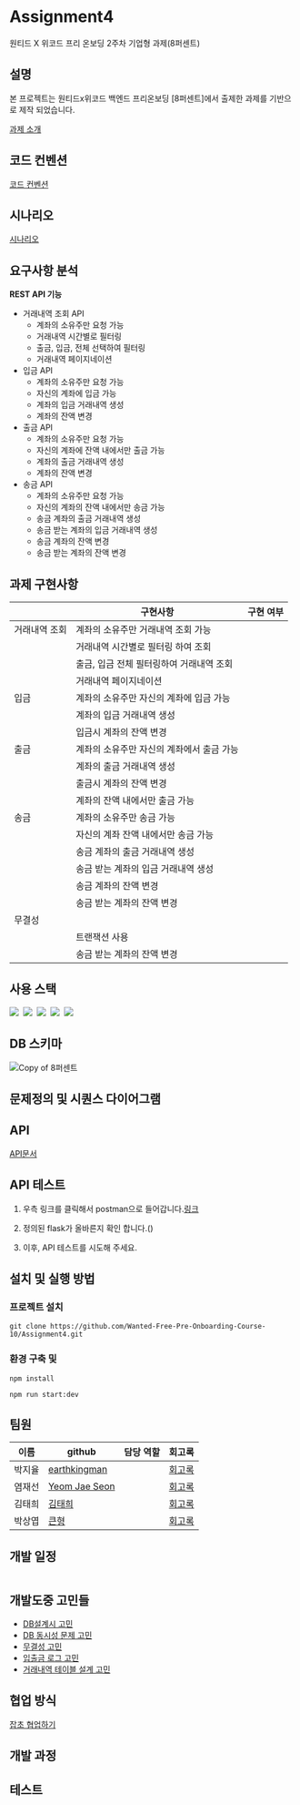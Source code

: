 # Assignment4
원티드 X 위코드 프리 온보딩 2주차 기업형 과제(8퍼센트)

## 설명

본 프로젝트는 원티드x위코드 백엔드 프리온보딩  [8퍼센트]에서 출제한 과제를 기반으로 제작 되었습니다.

[과제 소개](https://www.notion.so/wecode/8-75d7f2d760ce4382a4fb6366bdb4f139)

## 코드 컨벤션
[코드 컨벤션](https://github.com/Wanted-Free-Pre-Onboarding-Course-10/Assignment4/wiki/%EC%BD%94%EB%93%9C%EC%BB%A8%EB%B2%A4%EC%85%98)

## 시나리오
[시나리오](https://github.com/Wanted-Free-Pre-Onboarding-Course-10/Assignment4/wiki/%EC%8B%9C%EB%82%98%EB%A6%AC%EC%98%A4)

## 요구사항 분석
**REST API 기능**
- 거래내역 조회 API
  - 계좌의 소유주만 요청 가능 
  - 거래내역 시간별로 필터링
  - 출금, 입금, 전체 선택하여 필터링
  - 거래내역 페이지네이션
- 입금 API
  - 계좌의 소유주만 요청 가능
  - 자신의 계좌에 입금 가능
  - 계좌의 입금 거래내역 생성
  - 계좌의 잔액 변경
- 출금 API
  - 계좌의 소유주만 요청 가능
  - 자신의 계좌에 잔액 내에서만 출금 가능
  - 계좌의 출금 거래내역 생성
  - 계좌의 잔액 변경
- 송금 API
  - 계좌의 소유주만 요청 가능
  - 자신의 계좌의 잔액 내에서만 송금 가능
  - 송금 계좌의 출금 거래내역 생성
  - 송금 받는 계좌의 입금 거래내역 생성
  - 송금 계좌의 잔액 변경
  - 송금 받는 계좌의 잔액 변경


## 과제 구현사항


|| 구현사항  | 구현 여부                                          |
|---| ------ | ----------------------------------------------- |
|거래내역 조회|  계좌의 소유주만 거래내역 조회 가능| | 
||거래내역 시간별로 필터링 하여 조회| |
||출금, 입금 전체 필터링하여 거래내역 조회|  | 
||거래내역 페이지네이션|  | 
|입금|계좌의 소유주만 자신의 계좌에 입금 가능 |  | 
||계좌의 입금 거래내역 생성|  | 
||입금시 계좌의 잔액 변경|  | 
|출금|계좌의 소유주만 자신의 계좌에서 출금 가능 |  | 
||계좌의 출금 거래내역 생성|  | 
||출금시 계좌의 잔액 변경|  | 
||계좌의 잔액 내에서만 출금 가능|  | 
|송금|계좌의 소유주만 송금 가능 |  | 
||자신의 계좌 잔액 내에서만 송금 가능|  | 
||송금 계좌의 출금 거래내역 생성|  | 
||송금 받는 계좌의 입금 거래내역 생성|  | 
||송금 계좌의 잔액 변경|  | 
||송금 받는 계좌의 잔액 변경|  | 
|무결성| |  | 
||트랜잭션 사용|  | 
||송금 받는 계좌의 잔액 변경|  |
## 사용 스택

<img src="https://img.shields.io/badge/TypeScript-3178C6?style=for-the-badge&logo=TypeScript&logoColor=white" />&nbsp;
<img src="https://img.shields.io/badge/Node.js-339933?style=for-the-badge&logo=Node.js&logoColor=white" />&nbsp;
<img src="https://img.shields.io/badge/NestJS-E0234E?style=for-the-badge&logo=NestJS&logoColor=white" />&nbsp;
<img src="https://img.shields.io/badge/SQLite-003B57?style=for-the-badge&logo=SQLite&logoColor=white" />&nbsp;
<img src="https://img.shields.io/badge/TYPEORM-red?style=for-the-badge&logo=TYPEORM&logoColor=white" />
## DB 스키마


![Copy of 8퍼센트](https://user-images.githubusercontent.com/81801012/141456569-5456cc6a-0318-4b71-8530-a3bf8f35455f.png)

## 문제정의 및 시퀀스 다이어그램



## API
[API문서]()

## API 테스트
1. 우측 링크를 클릭해서 postman으로 들어갑니다.[링크]() 
2. 정의된 flask가 올바른지 확인 합니다.()




3. 이후, API 테스트를 시도해 주세요.

## 설치 및 실행 방법

### 프로젝트 설치
```
git clone https://github.com/Wanted-Free-Pre-Onboarding-Course-10/Assignment4.git
```


 ### 환경 구축 및 
```
npm install

npm run start:dev
```


## 팀원

| 이름   | github                                          | 담당 역할                  | 회고록             |
| ------ | ----------------------------------------------- | -------------------------- |------------------|
| 박지율 | [earthkingman](https://github.com/earthkingman) | |      [회고록]()          |
| 염재선 | [Yeom Jae Seon](https://github.com/YeomJaeSeon) |  |   [회고록]()                  |
| 김태희 | [김태희](https://github.com/godtaehee)            |      |        [회고록]()            |
| 박상엽 | [큰형](  https://github.com/lotus0204)            |            |     [회고록]()                   |

## 개발 일정

![]()

## 개발도중 고민들
- [DB설계시 고민](https://github.com/Wanted-Free-Pre-Onboarding-Course-10/Assignment4/wiki/DB-%EC%84%A4%EA%B3%84)
- [DB 동시성 문제 고민](https://github.com/Wanted-Free-Pre-Onboarding-Course-10/Assignment4/wiki/%EB%8F%88%EC%9D%98-%EB%AC%B4%EA%B2%B0%EC%84%B1%EC%9D%84-%EC%A7%80%ED%82%A4%EB%8A%94-%EB%B0%A9%EB%B2%95)
- [무결성 고민](https://github.com/Wanted-Free-Pre-Onboarding-Course-10/Assignment4/wiki/%EB%AC%B4%EA%B2%B0%EC%84%B1%EC%9D%80-%EB%AC%B4%EC%97%87%EC%9D%B4%EA%B3%A0,-%EC%9A%B0%EB%A6%AC-%EC%84%9C%EB%B9%84%EC%8A%A4%EC%97%90-%EC%96%B4%EB%96%BB%EA%B2%8C-%EC%A0%81%EC%9A%A9%EC%8B%9C%ED%82%AC%EA%B2%83%EC%9D%B8%EA%B0%80%3F)
- [입출금 로그 고민](https://github.com/Wanted-Free-Pre-Onboarding-Course-10/Assignment4/wiki/%EC%9E%85%EC%B6%9C%EA%B8%88-%EB%82%B4%EC%97%AD%EC%9D%84-%EB%A1%9C%EA%B7%B8%EB%A1%9C-%EB%82%A8%EA%B8%B0%EA%B8%B0)
- [거래내역 테이블 설계 고민](https://github.com/Wanted-Free-Pre-Onboarding-Course-10/Assignment4/wiki/%EA%B1%B0%EB%9E%98%EB%82%B4%EC%97%AD-%ED%85%8C%EC%9D%B4%EB%B8%94-%EC%84%A4%EA%B3%84)

## 협업 방식

[잡초 협업하기](https://github.com/Wanted-Free-Pre-Onboarding-Course-10/Assignment2/wiki/%ED%98%91%EC%97%85-%EB%B0%A9%EC%8B%9D)

## 개발 과정



## 테스트 

